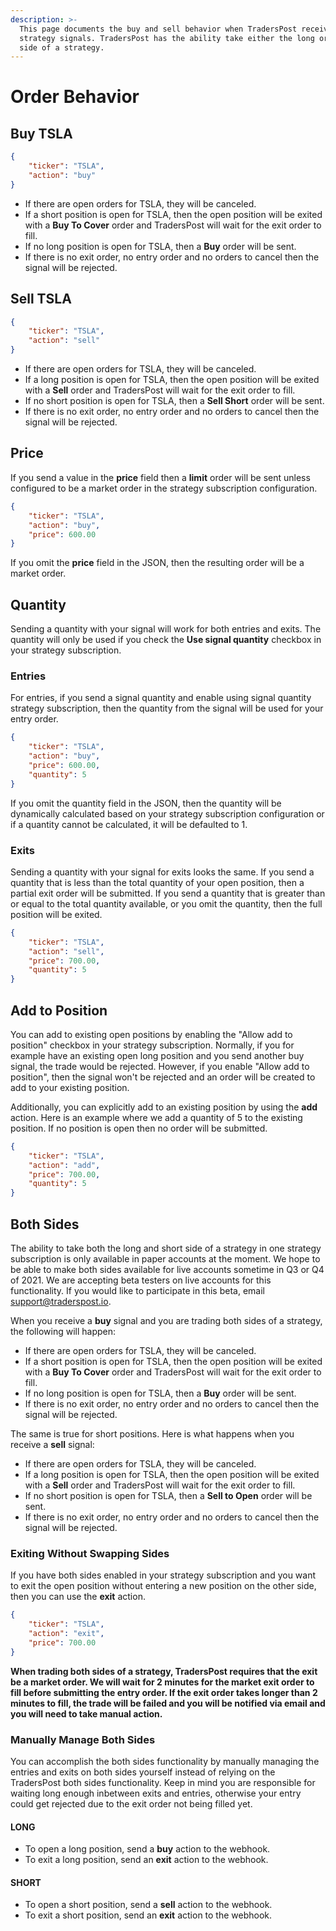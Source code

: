 ```yaml
---
description: >-
  This page documents the buy and sell behavior when TradersPost receives
  strategy signals. TradersPost has the ability take either the long or short
  side of a strategy.
---
```


# Order Behavior

## Buy TSLA

```json
{
    "ticker": "TSLA",
    "action": "buy"
}
```

* If there are open orders for TSLA, they will be canceled.
* If a short position is open for TSLA, then the open position will be exited with a **Buy To Cover** order and TradersPost will wait for the exit order to fill.
* If no long position is open for TSLA, then a **Buy** order will be sent.
* If there is no exit order, no entry order and no orders to cancel then the signal will be rejected.

## Sell TSLA

```json
{
    "ticker": "TSLA",
    "action": "sell"
}
```

* If there are open orders for TSLA, they will be canceled.
* If a long position is open for TSLA, then the open position will be exited with a **Sell** order and TradersPost will wait for the exit order to fill.
* If no short position is open for TSLA, then a **Sell Short** order will be sent.
* If there is no exit order, no entry order and no orders to cancel then the signal will be rejected.

## Price

If you send a value in the **price** field then a **limit** order will be sent unless configured to be a market order in the strategy subscription configuration.

```json
{
    "ticker": "TSLA",
    "action": "buy",
    "price": 600.00
}
```

If you omit the **price** field in the JSON, then the resulting order will be a market order.

## Quantity

Sending a quantity with your signal will work for both entries and exits. The quantity will only be used if you check the **Use signal quantity** checkbox in your strategy subscription.

### Entries

For entries, if you send a signal quantity and enable using signal quantity strategy subscription, then the quantity from the signal will be used for your entry order.

```json
{
    "ticker": "TSLA",
    "action": "buy",
    "price": 600.00,
    "quantity": 5
}
```

If you omit the quantity field in the JSON, then the quantity will be dynamically calculated based on your strategy subscription configuration or if a quantity cannot be calculated, it will be defaulted to 1.

### Exits

Sending a quantity with your signal for exits looks the same. If you send a quantity that is less than the total quantity of your open position, then a partial exit order will be submitted. If you send a quantity that is greater than or equal to the total quantity available, or you omit the quantity, then the full position will be exited.

```json
{
    "ticker": "TSLA",
    "action": "sell",
    "price": 700.00,
    "quantity": 5
}
```

## Add to Position

You can add to existing open positions by enabling the "Allow add to position" checkbox in your strategy subscription. Normally, if you for example have an existing open long position and you send another buy signal, the trade would be rejected. However, if you enable "Allow add to position", then the signal won't be rejected and an order will be created to add to your existing position.

Additionally, you can explicitly add to an existing position by using the **add** action. Here is an example where we add a quantity of 5 to the existing position. If no position is open then no order will be submitted.

```json
{
    "ticker": "TSLA",
    "action": "add",
    "price": 700.00,
    "quantity": 5
}
```

## Both Sides

The ability to take both the long and short side of a strategy in one strategy subscription is only available in paper accounts at the moment. We hope to be able to make both sides available for live accounts sometime in Q3 or Q4 of 2021. We are accepting beta testers on live accounts for this functionality. If you would like to participate in this beta, email [support@traderspost.io](mailto:support@traderspost.io).

When you receive a **buy** signal and you are trading both sides of a strategy, the following will happen:

* If there are open orders for TSLA, they will be canceled.
* If a short position is open for TSLA, then the open position will be exited with a **Buy To Cover** order and TradersPost will wait for the exit order to fill.
* If no long position is open for TSLA, then a **Buy** order will be sent.
* If there is no exit order, no entry order and no orders to cancel then the signal will be rejected.

The same is true for short positions. Here is what happens when you receive a **sell** signal:

* If there are open orders for TSLA, they will be canceled.
* If a long position is open for TSLA, then the open position will be exited with a **Sell** order and TradersPost will wait for the exit order to fill.
* If no short position is open for TSLA, then a **Sell to Open** order will be sent.
* If there is no exit order, no entry order and no orders to cancel then the signal will be rejected.

### Exiting Without Swapping Sides

If you have both sides enabled in your strategy subscription and you want to exit the open position without entering a new position on the other side, then you can use the **exit** action.

```json
{
    "ticker": "TSLA",
    "action": "exit",
    "price": 700.00
}
```

**When trading both sides of a strategy, TradersPost requires that the exit be a market order. We will wait for 2 minutes for the market exit order to fill before submitting the entry order. If the exit order takes longer than 2 minutes to fill, the trade will be failed and you will be notified via email and you will need to take manual action.**

### Manually Manage Both Sides

You can accomplish the both sides functionality by manually managing the entries and exits on both sides yourself instead of relying on the TradersPost both sides functionality. Keep in mind you are responsible for waiting long enough inbetween exits and entries, otherwise your entry could get rejected due to the exit order not being filled yet.

#### **LONG**

* To open a long position, send a **buy** action to the webhook.
* To exit a long position, send an **exit** action to the webhook.

#### **SHORT**

* To open a short position, send a **sell** action to the webhook.
* To exit a short position, send an **exit** action to the webhook.
